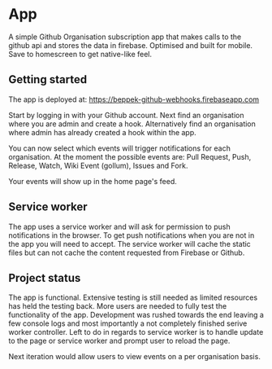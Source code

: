 # App
A simple Github Organisation subscription app that makes calls to the github api and stores the data in firebase. Optimised and built for mobile. Save to homescreen to get native-like feel.

## Getting started
The app is deployed at: https://beppek-github-webhooks.firebaseapp.com

Start by logging in with your Github account. Next find an organisation where you are admin and create a hook. Alternatively find an organisation where admin has already created a hook within the app.

You can now select which events will trigger notifications for each organisation. At the moment the possible events are: Pull Request, Push, Release, Watch, Wiki Event (gollum), Issues and Fork.

Your events will show up in the home page's feed.

## Service worker
The app uses a service worker and will ask for permission to push notifications in the browser. To get push notifications when you are not in the app you will need to accept. The service worker will cache the static files but can not cache the content requested from Firebase or Github.

## Project status
The app is functional. Extensive testing is still needed as limited resources has held the testing back. More users are needed to fully test the functionality of the app. Development was rushed towards the end leaving a few console logs and most importantly a not completely finished serive worker controller. Left to do in regards to service worker is to handle update to the page or service worker and prompt user to reload the page.

Next iteration would allow users to view events on a per organisation basis.
